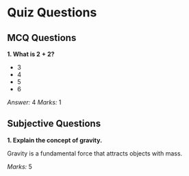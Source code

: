 # Quiz Questions

## MCQ Questions

**1. What is $2 + 2$?**

- 3
- 4
- 5
- 6

*Answer:* 4
*Marks:* 1

## Subjective Questions

**1. Explain the concept of gravity.**

Gravity is a fundamental force that attracts objects with mass.

*Marks:* 5

